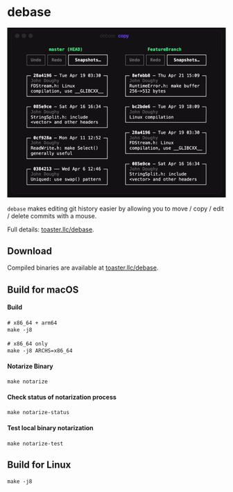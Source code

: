 # debase

![debase screen recording](./readme-copy.gif)

`debase` makes editing git history easier by allowing you to move / copy / edit / delete commits with a mouse.

Full details: [toaster.llc/debase](https://toaster.llc/debase).

## Download

Compiled binaries are available at [toaster.llc/debase](https://toaster.llc/debase).

## Build for macOS

#### Build
    # x86_64 + arm64
    make -j8
    
    # x86_64 only
    make -j8 ARCHS=x86_64

#### Notarize Binary

    make notarize

#### Check status of notarization process

    make notarize-status

#### Test local binary notarization

    make notarize-test

## Build for Linux

    make -j8

